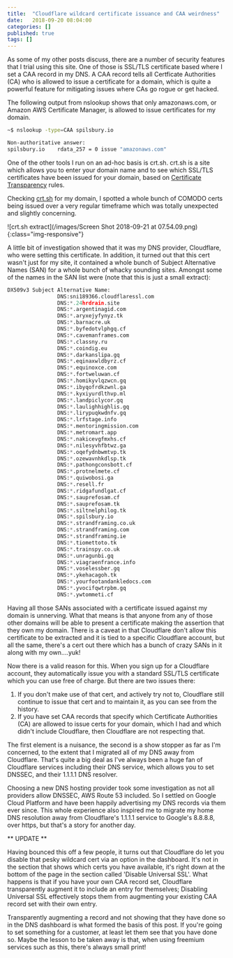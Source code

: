 ```yaml
---
title:  "Cloudflare wildcard certificate issuance and CAA weirdness"
date:   2018-09-20 08:04:00
categories: []
published: true
tags: []
---
```

As some of my other posts discuss, there are a number of security features that I trial using this site. One of those is SSL/TLS certificate based where I set a CAA record in my DNS. A CAA record tells all Certficate Authorities (CA) who is allowed to issue a certificate for a domain, which is quite a powerful feature for mitigating issues where CAs go rogue or get hacked.

The following output from nslookup shows that only amazonaws.com, or Amazon AWS Certificate Manager, is allowed to issue certificates for my domain.

``` bash
~$ nslookup -type=CAA spilsbury.io

Non-authoritative answer:
spilsbury.io	rdata_257 = 0 issue "amazonaws.com"
```

One of the other tools I run on an ad-hoc basis is crt.sh. crt.sh is a site which allows you to enter your domain name and to see which SSL/TLS certificates have been issued for your domain, based on [Certificate Transparency][ct] rules.

Checking [crt.sh][crt] for my domain, I spotted a whole bunch of COMODO certs being issued over a very regular timeframe which was totally unexpected and slightly concerning.

![crt.sh extract](/images/Screen Shot 2018-09-21 at 07.54.09.png){:class="img-responsive"}

A little bit of investigation showed that it was my DNS provider, Cloudflare, who were setting this certificate. In addition, it turned out that this cert wasn't just for my site, it contained a whole bunch of Subject Alternative Names (SAN) for a whole bunch of whacky sounding sites. Amongst some of the names in the SAN list were (note that this is just a small extract):

``` python
DX509v3 Subject Alternative Name:
                DNS:sni189366.cloudflaressl.com
                DNS:*.24hrdrain.site
                DNS:*.argentinagid.com
                DNS:*.aryxejyfynyz.tk
                DNS:*.barnacre.uk
                DNS:*.byfedotvlphgq.cf
                DNS:*.cavemanframes.com
                DNS:*.classny.ru
                DNS:*.coindig.eu
                DNS:*.darkanslipa.gq
                DNS:*.eqinaxwldbyrz.cf
                DNS:*.equinoxce.com
                DNS:*.fortweluwan.cf
                DNS:*.homikyvlqzwcn.gq
                DNS:*.ibyqofrdkzwnl.ga
                DNS:*.kyxiyurdlthvp.ml
                DNS:*.landpiclycor.gq
                DNS:*.laulighhighlis.gq
                DNS:*.lirypuqkwdnfv.gq
                DNS:*.lrfstage.info
                DNS:*.mentoringmission.com
                DNS:*.metromart.app
                DNS:*.nakicevgfmxhs.cf
                DNS:*.nilesyvhfbtwz.ga
                DNS:*.oqefydnbwmtvp.tk
                DNS:*.ozewavnhkdlsp.tk
                DNS:*.pathongconsbott.cf
                DNS:*.protnelmete.cf
                DNS:*.quiwobosi.ga
                DNS:*.resell.fr
                DNS:*.ridgafundlgat.cf
                DNS:*.sauprefosam.cf
                DNS:*.sauprefosam.tk
                DNS:*.siltnelphilog.tk
                DNS:*.spilsbury.io
                DNS:*.strandframing.co.uk
                DNS:*.strandframing.com
                DNS:*.strandframing.ie
                DNS:*.tiomettoto.tk
                DNS:*.trainspy.co.uk
                DNS:*.unragunbi.gq
                DNS:*.viagraenfrance.info
                DNS:*.voselessber.gq
                DNS:*.ykehacagoh.tk
                DNS:*.yourfootandankledocs.com
                DNS:*.yvocifqwtrpbm.gq
                DNS:*.ywtommeti.cf
```

Having all those SANs associated with a certificate issued against my domain is unnerving. What that means is that anyone from any of those other domains will be able to present a certificate making the assertion that they own my domain. There is a caveat in that Cloudflare don't allow this certificate to be extracted and it is tied to a specific Cloudflare account, but all the same, there's a cert out there which has a bunch of crazy SANs in it along with my own....yuk!

Now there is a valid reason for this. When you sign up for a Cloudflare account, they automatically issue you with a standard SSL/TLS certificate which you can use free of charge. But there are two issues there:

1. If you don't make use of that cert, and actively try not to, Cloudflare still continue to issue that cert and to maintain it, as you can see from the history.
2. If you have set CAA records that specify which Certificate Authorities (CA) are allowed to issue certs for your domain, which I had and which didn't include Cloudflare, then Cloudflare are not respecting that.

The first element is a nuisance, the second is a show stopper as far as I'm concerned, to the extent that I migrated all of my DNS away from Cloudflare. That's quite a big deal as I've always been a huge fan of Cloudflare services including their DNS service, which allows you to set DNSSEC, and their 1.1.1.1 DNS resolver.

Choosing a new DNS hosting provider took some investigation as not all providers allow DNSSEC, AWS Route 53 included. So I settled on Google Cloud Platform and have been happily advertising my DNS records via them ever since. This whole experience also inspired me to migrate my home DNS resolution away from Cloudflare's 1.1.1.1 service to Google's 8.8.8.8, over https, but that's a story for another day.

** UPDATE **

Having bounced this off a few people, it turns out that Cloudflare do let you disable that pesky wildcard cert via an option in the dashboard. It's not in the section that shows which certs you have available, it's right down at the bottom of the page in the section called 'Disable Universal SSL'. What happens is that if you have your own CAA record set, Cloudflare transparently augment it to include an entry for themselves; Disabling Universal SSL effectively stops them from augmenting your existing CAA record set with their own entry.

Transparently augmenting a record and not showing that they have done so in the DNS dashboard is what formed the basis of this post. If you're going to set something for a customer, at least let them see that you have done so. Maybe the lesson to be taken away is that, when using freemium services such as this, there's always small print!

[ct]:      https://www.certificate-transparency.org/
[crt]:     https://crt.sh/
